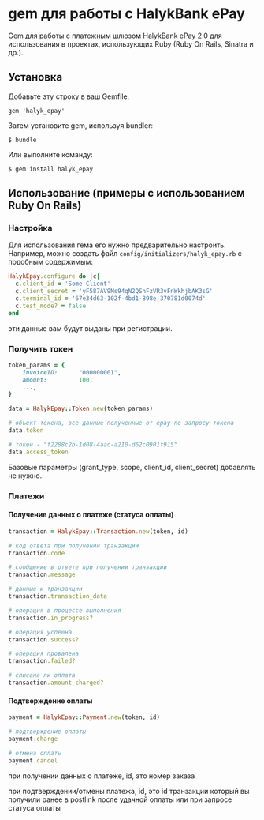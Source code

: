 # gem для работы с HalykBank ePay

Gem для работы с платежным шлюзом HalykBank ePay 2.0 для использования в проектах, использующих Ruby (Ruby On Rails, Sinatra и др.).

## Установка

Добавьте эту строку в ваш Gemfile:

    gem 'halyk_epay'

Затем установите gem, используя bundler:

    $ bundle

Или выполните команду:

    $ gem install halyk_epay

## Использование (примеры с использованием Ruby On Rails)

### Настройка

Для использования гема его нужно предварительно настроить. Например, можно создать файл
`config/initializers/halyk_epay.rb` с подобным содержимым:

```ruby
HalykEpay.configure do |c|
  c.client_id = 'Some Client'
  c.client_secret = 'yF587AV9Ms94qN2QShFzVR3vFnWkhjbAK3sG'
  c.terminal_id = '67e34d63-102f-4bd1-898e-370781d0074d'
  c.test_mode? = false
end
```

эти данные вам будут выданы при регистрации.


### Получить токен

```ruby
token_params = {
    invoiceID: 		"000000001",
    amount: 		100,
    ...,
}

data = HalykEpay::Token.new(token_params)

# объект токена, все данные полученные от epay по запросу токена
data.token

# токен - "f2288c2b-1d08-4aac-a210-d62c0901f915"
data.access_token
```

Базовые параметры (grant_type, scope, client_id, client_secret) добавлять не нужно.


### Платежи

#### Получение данных о платеже (статуса оплаты)

```ruby
transaction = HalykEpay::Transaction.new(token, id)

# код ответа при получении транзакции
transaction.code

# сообщение в ответе при получении транзакции
transaction.message

# данные и транзакции
transaction.transaction_data

# операция в процессе выполнения
transaction.in_progress?

# операция успешна
transaction.success?

# операция провалена
transaction.failed?

# списана ли оплата
transaction.amount_charged?

```

#### Подтверждение оплаты

```ruby
payment = HalykEpay::Payment.new(token, id)

# подтверждение оплаты
payment.charge

# отмена оплаты
payment.cancel
```

при получении данных о платеже, id, это номер заказа

при подтверждении/отмены платежа, id, это id транзакции который вы получили ранее в postlink после удачной оплаты или при запросе статуса оплаты
